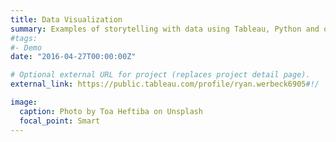 ```yaml
---
title: Data Visualization	
summary: Examples of storytelling with data using Tableau, Python and other tools.
#tags:
#- Demo
date: "2016-04-27T00:00:00Z"

# Optional external URL for project (replaces project detail page).
external_link: https://public.tableau.com/profile/ryan.werbeck6905#!/

image:
  caption: Photo by Toa Heftiba on Unsplash
  focal_point: Smart
---
```

